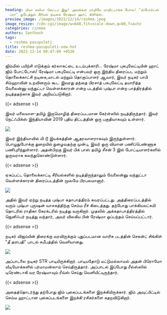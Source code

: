 ```yaml
---
heading: மியா கலிபா கெட்டப் இது! அவங்கள மாறியே மாறிட்டாங்க போல! "ஸ்போர்ட்ஸ்
  ப்ரா" சூடேத்தும் சீரியல் நடிகை ரேஷ்மா ஹாட் கிளிக்ஸ்.
preview_image: /images/2022/12/14/rashma.jpeg
image_resize: /cdn-cgi/image/w=640,fit=scale-down,q=80,f=auto
categories: cinema
authors: Santhosh
tags:
  - reshma pasupuleti
title: reshma-pasupuleti-new-hot
date: 2022-12-14 09:47:09 +0530
---
```

ஜிம்மில் பயிற்சி எடுக்கும் கர்லாகட்டை உடம்புக்காரி... ரேஷ்மா புசுபுலேட்டியின் ஹாட் ஜிம் போட்டோஸ்!
ரேஷ்மா பசுபுலேட்டி என்பவர் ஒரு இந்திய திரைப்பட மற்றும் தொலைக்காட்சி நடிகை,மாடல் மற்றும் தொகுப்பாளர் ஆவார், இவர் நடிகர் பாபி சிம்ஹாவின் உறவினரும் கூட. இவரது தந்தை பிரசாத் பசுபுலேட்டி தயாரித்த வேலைன்னு வந்துட்டா வெள்ளக்காரன் என்ற படத்தில் புஷ்பா என்ற பாத்திரத்தில் நடித்ததற்காக இவர் அறியப்படுகிறார்.

{{< adsense >}}


இவர் மலையாள-தமிழ் இருமொழித் திரைப்படமான கேர்ள்ஸில் நடித்திருந்தார். இவர் நெட்ஃபிக்ஸ் இந்தியாவின் 2019 புதிய திட்டத்தின் ஒரு பகுதியாகவும் உள்ளார். 

![](/images/2022/12/14/reshma-pasupuleti-new-hot2.jpeg)

இவர் இந்தியாவில் மி டூ இயக்கத்தின் ஆதரவாளராகவும் இருந்துள்ளார். பொழுதுபோக்கு துறையில் நுழைவதற்கு முன்பு, இவர் ஒரு விமான பணிப்பெண்ணாக பணிபுரிந்துள்ளார். அதன்பிறகு இவர் பிக் பாஸ் தமிழ் சீசன் 3 இல் போட்டியாளர்களில் ஒருவராக கலந்துகொண்டுள்ளார்.

{{< adsense >}}


ஏகப்பட்ட தொலைக்காட்டி சீரியல்களில் நடித்திருந்தாலும் வேலைன்னு வந்துட்டா வெள்ளக்காரன் திரைப்படத்தின் மூலமே பிரபலமானார்‌.

![](/images/2022/12/14/reshma-pasupuleti-new-hot4.jpeg)

 அதில் இவர் ஏற்று நடித்த புஷ்பா கதாபாத்திரம் கவரப்பட்டது. அத்திரைப்படத்தில் வரும் புஷ்பா புருஷன் வாசகத்திற்கு செம்ம ரீச் கிடைத்தது. தற்போது பாக்கியலட்சுமி தொடரில் ராதிகா கேரக்டரில் நடித்து வருகிறார். முதலில் அக்கதாபாத்திரத்தில் ஜெனிஃபர் நடித்து வந்தார், அவர் விலகிய பின் ரேஷ்மா ஒப்பந்தம் செய்யப்பட்டார்.

{{< adsense >}}


நடிகர் விஜய்யின் திரைக்கு வரவிருக்கும் புதுப்படமான வாரிசு படத்தின் செகன்ட் சிங்கிள் "தீ தளபதி" பாடல் சமீபத்தில் வெளியானது. 

![](/images/2022/12/14/reshma-pasupuleti-new-hot6.jpeg)

அப்பாடலை நடிகர் STR பாடியிருக்கிறார். பாடியதோடு மட்டுமல்லாமல் அதன் பிரொமோ வீடியோக்களில் பர்மாமன்ஸும் செய்திருத்தார். அப்பாடல் இப்போது ரீல்ஸ்ஸில் டிரெண்டாகி வர ரேஷ்மாவும் ரீவ்ஸ் செய்து வெளியிட்டிருந்தார்.

{{< adsense >}}


அதைத்தொடர்ந்து தற்போது ஜிம் புகைப்படங்களை இறக்கியிருக்கார். ஜிம் அவுட்பிட்டில் செம்ம ஹாட்டான புகைப்படங்களை இறக்கி ரசிகர்களை கதறவிடுகிறார்.

![](/images/2022/12/14/reshma-pasupuleti-new-hot8.jpeg)